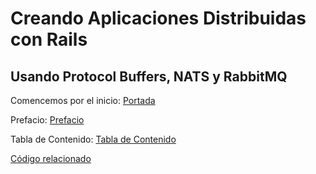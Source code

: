 # Creando Aplicaciones Distribuidas con Rails

## Usando Protocol Buffers, NATS y RabbitMQ

Comencemos por el inicio: [Portada](000-cover.es.md)

Prefacio: [Prefacio](001-preface.es.md)

Tabla de Contenido: [Tabla de Contenido](008-table-of-contents.es.md)

[Código relacionado][]

[Código relacionado]: https://github.com/kevinwatson/rails-microservices-sample-code
